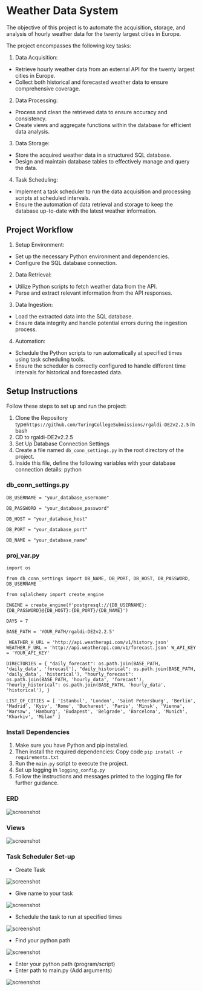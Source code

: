 # Weather Data System

The objective of this project is to automate the acquisition, storage,
and analysis of hourly weather data for the twenty largest cities in Europe.

The project encompasses the following key tasks:

1. Data Acquisition:

- Retrieve hourly weather data from an external API for the twenty largest cities in Europe.
- Collect both historical and forecasted weather data to ensure comprehensive coverage.

2. Data Processing:

- Process and clean the retrieved data to ensure accuracy and consistency.
- Create views and aggregate functions within the database for efficient data analysis.

3. Data Storage:

- Store the acquired weather data in a structured SQL database.
- Design and maintain database tables to effectively manage and query the data.

4. Task Scheduling:

- Implement a task scheduler to run the data acquisition and processing scripts at scheduled intervals.
- Ensure the automation of data retrieval and storage to keep the database up-to-date with the latest weather information.

## Project Workflow
1. Setup Environment:

- Set up the necessary Python environment and dependencies.
- Configure the SQL database connection.

2. Data Retrieval:

- Utilize Python scripts to fetch weather data from the API.
- Parse and extract relevant information from the API responses.

3. Data Ingestion:

- Load the extracted data into the SQL database.
- Ensure data integrity and handle potential errors during the ingestion process.

4. Automation:

- Schedule the Python scripts to run automatically at specified times using task scheduling tools.
- Ensure the scheduler is correctly configured to handle different time intervals for historical and forecasted data.

## Setup Instructions
Follow these steps to set up and run the project:

1. Clone the Repository type`https://github.com/TuringCollegeSubmissions/rgaldi-DE2v2.2.5` in bash
2. CD to rgaldi-DE2v2.2.5
3. Set Up Database Connection Settings
4. Create a file named `db_conn_settings.py` in the root directory of the project.
5. Inside this file, define the following variables with your database connection details:
python

### db_conn_settings.py

`DB_USERNAME = "your_database_username"`

`DB_PASSWORD = "your_database_password"`

`DB_HOST = "your_database_host"`

`DB_PORT = "your_database_port"`

`DB_NAME = "your_database_name"`

### proj_var.py
`import os`

`from db_conn_settings import DB_NAME, DB_PORT, DB_HOST, DB_PASSWORD, DB_USERNAME`

`from sqlalchemy import create_engine`

`ENGINE = create_engine(f'postgresql://{DB_USERNAME}:{DB_PASSWORD}@{DB_HOST}:{DB_PORT}/{DB_NAME}')`

`DAYS = 7`

`BASE_PATH = 'YOUR_PATH/rgaldi-DE2v2.2.5'`

`
WEATHER_H_URL = 'http://api.weatherapi.com/v1/history.json'
WEATHER_F_URL = 'http://api.weatherapi.com/v1/forecast.json'
W_API_KEY = 'YOUR_API_KEY'`

`DIRECTORIES = {
    "daily_forecast": os.path.join(BASE_PATH, 'daily_data', 'forecast'),
    "daily_historical": os.path.join(BASE_PATH, 'daily_data', 'historical'),
    "hourly_forecast": os.path.join(BASE_PATH, 'hourly_data', 'forecast'),
    "hourly_historical": os.path.join(BASE_PATH, 'hourly_data', 'historical'),
}`

`LIST_OF_CITIES = [
    'Istanbul',
    'London',
    'Saint Petersburg',
    'Berlin',
    'Madrid',
    'Kyiv',
    'Rome',
    'Bucharest',
    'Paris',
    'Minsk',
    'Vienna',
    'Warsaw',
    'Hamburg',
    'Budapest',
    'Belgrade',
    'Barcelona',
    'Munich',
    'Kharkiv',
    'Milan'
]`
### Install Dependencies
1. Make sure you have Python and pip installed.
2. Then install the required dependencies: Copy code `pip install -r requirements.txt`
3. Run the `main.py` script to execute the project.
4. Set up logging in `logging_config.py`
5. Follow the instructions and messages printed to the logging file for further guidance.

### ERD
![screenshot](Images/Screenshot1.png)

### Views
![screenshot](Images/Screenshot2.png)

### Task Scheduler Set-up
- Create Task

![screenshot](Images/Screenshot3.png)

- Give name to your task

![screenshot](Images/Screenshot4.png)

- Schedule the task to run at specified times

![screenshot](Images/Screenshot5.png)

- Find your python path

![screenshot](Images/Screenshot6.png)

- Enter your python path (program/script)
- Enter path to main.py (Add arguments)

![screenshot](Images/Screenshot7.png)




